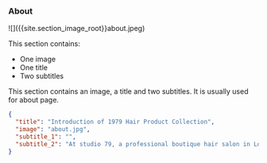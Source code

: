 <h3 id='about'>About</h3>
![]({{site.section_image_root}}about.jpeg)

This section contains:

* One image
* One title
* Two subtitles

This section contains an image, a title and two subtitles. It is usually used
for about page.

```json
{
  "title": "Introduction of 1979 Hair Product Collection",
  "image": "about.jpg",
  "subtitle_1": "",
  "subtitle_2": "At studio 79, a professional boutique hair salon in Los Angeles."
}
```
